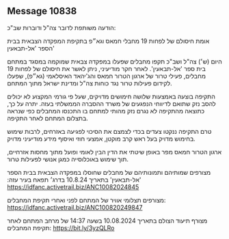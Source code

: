 ## Message 10838

הודעה משותפת לדובר צה"ל ודוברות שב"כ:

אומת חיסולם של לפחות 19 מחבלי חמאס וגא״פ בתקיפת המפקדה הצבאית בבית הספר 'אל-תבאעין'

היום (ש׳) צה"ל ושב"כ תקפו מחבלים שפעלו במפקדה צבאית שמוקמה במסגד במתחם בית ספר 'אל-תבאעין'. לאחר חקר מודיעיני, ניתן לאשר את חיסולם של לפחות 19 מחבלים, פעילי טרור של ארגון הטרור חמאס והג'יהאד האיסלאמי (גא״פ), שפעלו לקידום פעילות טרור נגד כוחות צה"ל ומדינת ישראל מתוך המתחם.

התקיפה בוצעה באמצעות שלושה חימושים מדויקים, שעל פי גורמי המקצוע לא יכולים להסב נזק שתואם לדיווחי הנפגעים של משרד ההסברה הממשלתי בעזה. יתרה על כך, כתוצאה מהתקיפה לא נגרם נזק מהותי למתחם בו התכנסו המחבלים כפי שנראה בתצלום המתחם לאחר התקיפה.

טרם התקיפה ננקטו צעדים בכדי לצמצם את הסיכוי לפגיעה באזרחים, לרבות שימוש בחימוש מדויק בעל ראש קרב מוקטן, אמצעי חוזי ואיסוף מידע מודיעיני מדויק. 

ארגון הטרור חמאס מפר באופן שיטתי את הדין הבין לאומי ופועל מתוך מחסות אזרחיים, תוך שימוש באוכלוסייה כמגן אנושי לפעילות טרור.

מצורפים שמותיהם ותמונותיהם של מחבלים שחוסלו במפקדה הצבאית בבית הספר 'אל-תבאעין' בתאריך 10.8.24 בדרג׳ תפאח בעיר עזה:
‏https://idfanc.activetrail.biz/ANC10082024845

מצורפים תצלומי אוויר של המתחם לפני ואחרי תקיפת המחבלים: https://idfanc.activetrail.biz/ANC100820249847

מצורף תיעוד הצולם בתאריך 10.08.2024 בשעה 14:37 של מרחב המתחם לאחר תקיפת המחבלים: https://bit.ly/3yzQLRo

